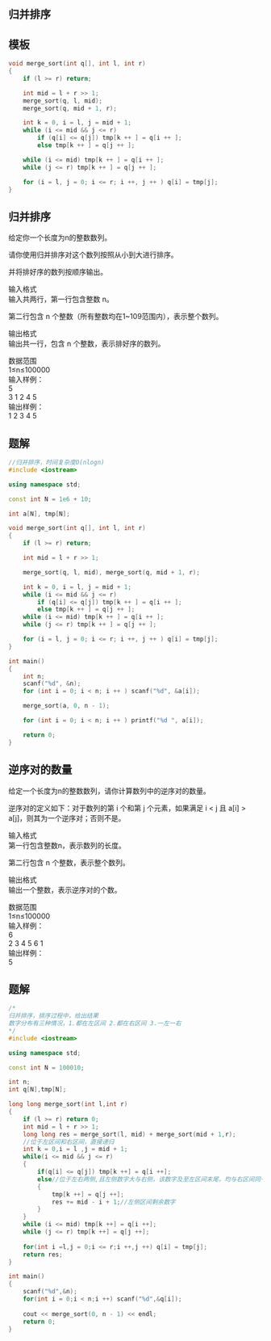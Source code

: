 ## 归并排序
## 模板
```cpp
void merge_sort(int q[], int l, int r)
{
    if (l >= r) return;

    int mid = l + r >> 1;
    merge_sort(q, l, mid);
    merge_sort(q, mid + 1, r);

    int k = 0, i = l, j = mid + 1;
    while (i <= mid && j <= r)
        if (q[i] <= q[j]) tmp[k ++ ] = q[i ++ ];
        else tmp[k ++ ] = q[j ++ ];

    while (i <= mid) tmp[k ++ ] = q[i ++ ];
    while (j <= r) tmp[k ++ ] = q[j ++ ];

    for (i = l, j = 0; i <= r; i ++, j ++ ) q[i] = tmp[j];
}
```
## 归并排序
给定你一个长度为n的整数数列。  

请你使用归并排序对这个数列按照从小到大进行排序。  

并将排好序的数列按顺序输出。  

输入格式  
输入共两行，第一行包含整数 n。  

第二行包含 n 个整数（所有整数均在1~109范围内），表示整个数列。  
  
输出格式  
输出共一行，包含 n 个整数，表示排好序的数列。  

数据范围  
1≤n≤100000  
输入样例：  
5  
3 1 2 4 5  
输出样例：  
1 2 3 4 5  
## 题解
```cpp
//归并排序，时间复杂度O(nlogn)
#include <iostream>

using namespace std;

const int N = 1e6 + 10;

int a[N], tmp[N];

void merge_sort(int q[], int l, int r)
{
    if (l >= r) return;

    int mid = l + r >> 1;

    merge_sort(q, l, mid), merge_sort(q, mid + 1, r);

    int k = 0, i = l, j = mid + 1;
    while (i <= mid && j <= r)
        if (q[i] <= q[j]) tmp[k ++ ] = q[i ++ ];
        else tmp[k ++ ] = q[j ++ ];
    while (i <= mid) tmp[k ++ ] = q[i ++ ];
    while (j <= r) tmp[k ++ ] = q[j ++ ];

    for (i = l, j = 0; i <= r; i ++, j ++ ) q[i] = tmp[j];
}

int main()
{
    int n;
    scanf("%d", &n);
    for (int i = 0; i < n; i ++ ) scanf("%d", &a[i]);

    merge_sort(a, 0, n - 1);

    for (int i = 0; i < n; i ++ ) printf("%d ", a[i]);

    return 0;
}
```
## 逆序对的数量
给定一个长度为n的整数数列，请你计算数列中的逆序对的数量。  

逆序对的定义如下：对于数列的第 i 个和第 j 个元素，如果满足 i < j 且 a[i] > a[j]，则其为一个逆序对；否则不是。  

输入格式  
第一行包含整数n，表示数列的长度。  

第二行包含 n 个整数，表示整个数列。  

输出格式  
输出一个整数，表示逆序对的个数。  

数据范围  
1≤n≤100000  
输入样例：  
6  
2 3 4 5 6 1  
输出样例：  
5  
## 题解
```cpp
/*
归并排序，排序过程中，给出结果  
数字分布有三种情况，1.都在左区间 2.都在右区间 3.一左一右
*/
#include <iostream>

using namespace std;

const int N = 100010;

int n;
int q[N],tmp[N];

long long merge_sort(int l,int r)
{
    if (l >= r) return 0;
    int mid = l + r >> 1;
    long long res = merge_sort(l, mid) + merge_sort(mid + 1,r);
    //位于左区间和右区间，直接递归
    int k = 0,i = l ,j = mid + 1;
    while(i <= mid && j <= r)
    {
        if(q[i] <= q[j]) tmp[k ++] = q[i ++];
        else//位于左右两侧,且左侧数字大与右侧，该数字及至左区间末尾，均与右区间同一数字构成逆序数
        {
            tmp[k ++] = q[j ++];
            res += mid - i + 1;//左侧区间剩余数字
        }
    }
    while (i <= mid) tmp[k ++] = q[i ++];
    while (j <= r) tmp[k ++] = q[j ++];
    
    for(int i =l,j = 0;i <= r;i ++,j ++) q[i] = tmp[j];
    return res;
}

int main()
{
    scanf("%d",&n);
    for(int i = 0;i < n;i ++) scanf("%d",&q[i]);
    
    cout << merge_sort(0, n - 1) << endl;
    return 0;
}
```
